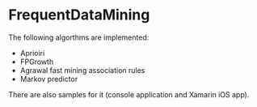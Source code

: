 # FrequentDataMining

The following algorthms are implemented:
* Aprioiri
* FPGrowth
* Agrawal fast mining association rules
* Markov predictor

There are also samples for it (console application and Xamarin iOS app).
